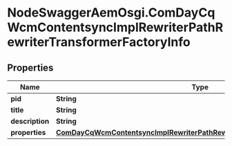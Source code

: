 # NodeSwaggerAemOsgi.ComDayCqWcmContentsyncImplRewriterPathRewriterTransformerFactoryInfo

## Properties

Name | Type | Description | Notes
------------ | ------------- | ------------- | -------------
**pid** | **String** |  | [optional] 
**title** | **String** |  | [optional] 
**description** | **String** |  | [optional] 
**properties** | [**ComDayCqWcmContentsyncImplRewriterPathRewriterTransformerFactoryProperties**](ComDayCqWcmContentsyncImplRewriterPathRewriterTransformerFactoryProperties.md) |  | [optional] 


